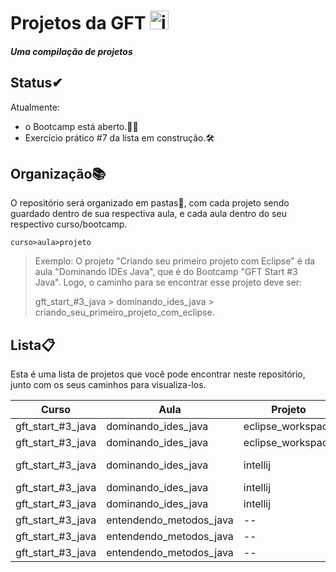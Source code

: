 # Projetos da GFT <img src="https://upload.wikimedia.org/wikipedia/commons/thumb/5/53/Gft_logo.svg/1200px-Gft_logo.svg.png" alt="image" style="height: 30px;" />

##### Uma compilação de projetos

## Status✔
Atualmente:
* o Bootcamp está aberto.🏃‍♂️
* Exercício prático #7 da lista em construção.🛠

## Organização📚

O repositório será organizado em pastas📁, com cada projeto sendo guardado dentro de sua respectiva aula, e cada aula dentro do seu respectivo curso/bootcamp.

`curso>aula>projeto`

> Exemplo:
> O projeto "Criando seu primeiro projeto com Eclipse" é da aula "Dominando IDEs Java", que é do Bootcamp "GFT Start #3 Java".
> Logo, o caminho para se encontrar esse projeto deve ser:
>
> gft_start_#3_java > dominando_ides_java > criando_seu_primeiro_projeto_com_eclipse.



## Lista📋



Esta é uma lista de projetos que você pode encontrar neste repositório, junto com os seus caminhos para visualiza-los.

Curso | Aula  | Projeto | links
--------- | --------------- | --------------- | ------
gft_start_#3_java | dominando_ides_java | eclipse_workspace | [pets](https://github.com/Arcadnus/GFT_bootcamp/tree/main/gft_start_%233_java/dominando_ides_java/eclipse_workspace/src/com/dio/pets)
gft_start_#3_java | dominando_ides_java | eclipse_workspace | [calculadora](https://github.com/Arcadnus/GFT_bootcamp/tree/main/gft_start_%233_java/dominando_ides_java/eclipse_workspace/src/com/dio/calculadora)
gft_start_#3_java | dominando_ides_java | intellij  | [primeiro_programa(gato também)](https://github.com/Arcadnus/GFT_bootcamp/tree/main/gft_start_%233_java/dominando_ides_java/intellij/src/br/com/dio)
gft_start_#3_java | dominando_ides_java | intellij  | [Gato](https://github.com/Arcadnus/GFT_bootcamp/tree/main/gft_start_%233_java/dominando_ides_java/intellij/src/br/com/dio/model)
gft_start_#3_java | dominando_ides_java | intellij  | [calculadora](https://github.com/Arcadnus/GFT_bootcamp/tree/main/gft_start_%233_java/dominando_ides_java/intellij/src/br/com/dio/calculadora)
gft_start_#3_java | entendendo_metodos_java | -- | [calculadora](https://github.com/Arcadnus/GFT_bootcamp/tree/main/gft_start_%233_java/entendendo_metodos_java/src/br/com/dio/calculadora)
gft_start_#3_java | entendendo_metodos_java | -- | [mensagem](https://github.com/Arcadnus/GFT_bootcamp/tree/main/gft_start_%233_java/entendendo_metodos_java/src/br/com/dio/mensagem)
gft_start_#3_java | entendendo_metodos_java | -- | [emprestimo](#)
